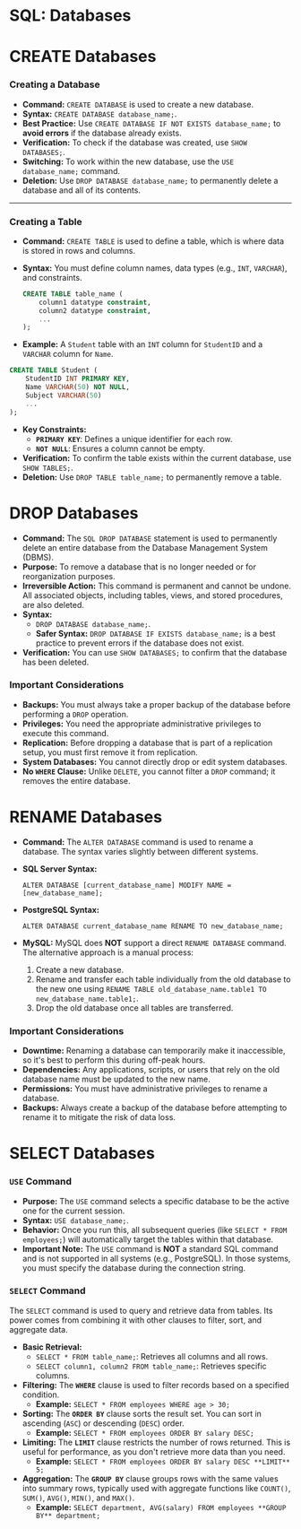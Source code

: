 # SQL: Databases

# CREATE Databases

### Creating a Database

- **Command:** `CREATE DATABASE` is used to create a new database.
- **Syntax:** `CREATE DATABASE database_name;`.
- **Best Practice:** Use `CREATE DATABASE IF NOT EXISTS database_name;` to **avoid errors** if the database already exists.
- **Verification:** To check if the database was created, use `SHOW DATABASES;`.
- **Switching:** To work within the new database, use the `USE database_name;` command.
- **Deletion:** Use `DROP DATABASE database_name;` to permanently delete a database and all of its contents.

---

### Creating a Table

- **Command:** `CREATE TABLE` is used to define a table, which is where data is stored in rows and columns.
- **Syntax:** You must define column names, data types (e.g., `INT`, `VARCHAR`), and constraints.
    
    ```sql
    CREATE TABLE table_name (
        column1 datatype constraint,
        column2 datatype constraint,
        ...
    );
    ```
    
- **Example:** A `Student` table with an `INT` column for `StudentID` and a `VARCHAR` column for `Name`.

```sql
CREATE TABLE Student (
    StudentID INT PRIMARY KEY,
    Name VARCHAR(50) NOT NULL,
    Subject VARCHAR(50)
    ...
);
```

- **Key Constraints:**
    - **`PRIMARY KEY`**: Defines a unique identifier for each row.
    - **`NOT NULL`**: Ensures a column cannot be empty.
- **Verification:** To confirm the table exists within the current database, use `SHOW TABLES;`.
- **Deletion:** Use `DROP TABLE table_name;` to permanently remove a table.

# DROP Databases

- **Command:** The `SQL DROP DATABASE` statement is used to permanently delete an entire database from the Database Management System (DBMS).
- **Purpose:** To remove a database that is no longer needed or for reorganization purposes.
- **Irreversible Action:** This command is permanent and cannot be undone. All associated objects, including tables, views, and stored procedures, are also deleted.
- **Syntax:**
    - `DROP DATABASE database_name;`.
    - **Safer Syntax:** `DROP DATABASE IF EXISTS database_name;` is a best practice to prevent errors if the database does not exist.
- **Verification:** You can use `SHOW DATABASES;` to confirm that the database has been deleted.

### Important Considerations

- **Backups:** You must always take a proper backup of the database before performing a `DROP` operation.
- **Privileges:** You need the appropriate administrative privileges to execute this command.
- **Replication:** Before dropping a database that is part of a replication setup, you must first remove it from replication.
- **System Databases:** You cannot directly drop or edit system databases.
- **No `WHERE` Clause:** Unlike `DELETE`, you cannot filter a `DROP` command; it removes the entire database.

# RENAME Databases

- **Command:** The `ALTER DATABASE` command is used to rename a database. The syntax varies slightly between different systems.
- **SQL Server Syntax:**
    
    `ALTER DATABASE [current_database_name] MODIFY NAME = [new_database_name];`
    
- **PostgreSQL Syntax:**
    
    `ALTER DATABASE current_database_name RENAME TO new_database_name;`
    
- **MySQL:** MySQL does **NOT** support a direct `RENAME DATABASE` command. The alternative approach is a manual process:
    1. Create a new database.
    2. Rename and transfer each table individually from the old database to the new one using `RENAME TABLE old_database_name.table1 TO new_database_name.table1;`.
    3. Drop the old database once all tables are transferred.

### Important Considerations

- **Downtime:** Renaming a database can temporarily make it inaccessible, so it's best to perform this during off-peak hours.
- **Dependencies:** Any applications, scripts, or users that rely on the old database name must be updated to the new name.
- **Permissions:** You must have administrative privileges to rename a database.
- **Backups:** Always create a backup of the database before attempting to rename it to mitigate the risk of data loss.

# SELECT Databases

### `USE` Command

- **Purpose:** The `USE` command selects a specific database to be the active one for the current session.
- **Syntax:** `USE database_name;`.
- **Behavior:** Once you run this, all subsequent queries (like `SELECT * FROM employees;`) will automatically target the tables within that database.
- **Important Note:** The `USE` command is **NOT** a standard SQL command and is not supported in all systems (e.g., PostgreSQL). In those systems, you must specify the database during the connection string.

### `SELECT` Command

The `SELECT` command is used to query and retrieve data from tables. Its power comes from combining it with other clauses to filter, sort, and aggregate data.

- **Basic Retrieval:**
    - `SELECT * FROM table_name;`: Retrieves all columns and all rows.
    - `SELECT column1, column2 FROM table_name;`: Retrieves specific columns.
- **Filtering:** The **`WHERE`** clause is used to filter records based on a specified condition.
    - **Example:** `SELECT * FROM employees WHERE age > 30;`
- **Sorting:** The **`ORDER BY`** clause sorts the result set. You can sort in ascending (`ASC`) or descending (`DESC`) order.
    - **Example:** `SELECT * FROM employees ORDER BY salary DESC;`
- **Limiting:** The **`LIMIT`** clause restricts the number of rows returned. This is useful for performance, as you don't retrieve more data than you need.
    - **Example:** `SELECT * FROM employees ORDER BY salary DESC **LIMIT** 5;`
- **Aggregation:** The **`GROUP BY`** clause groups rows with the same values into summary rows, typically used with aggregate functions like `COUNT()`, `SUM()`, `AVG()`, `MIN()`, and `MAX()`.
    - **Example:** `SELECT department, AVG(salary) FROM employees **GROUP BY** department;`
